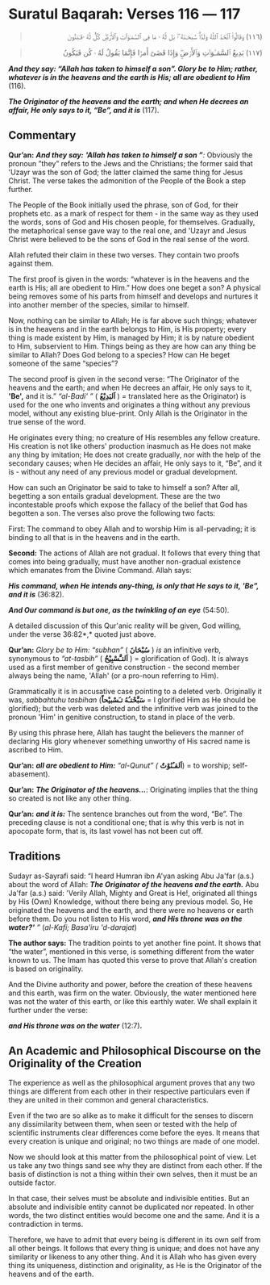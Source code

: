 Suratul Baqarah: Verses 116 ― 117
=================================

<blockquote dir="rtl">
  <p>
(١١٦) وَقَالُواْ ٱتَّخَذَ ٱللَّهُ وَلَدً۬ا‌ۗ سُبحَـٰنَهُ ۥ‌ۖ بَل لَّهُ
ۥ مَا فِى ٱلسَّمَـٰوَٲتِ وَٱلأَرۡضِ‌ۖ كُلٌّ۬ لَّهُ ۥقَـٰنِتُونَ
  </p>
</blockquote>

<blockquote dir="rtl">
  <p>
(١١٧) بَدِيعُ ٱلسَّمَـٰوَٲتِ وَٱلأَرۡضِ‌ۖ وَإِذَا قَضَىٰٓ أَمرً۬ا
فَإِنَّمَا يَقُولُ لَهُ ۥ كُن فَيَكُونُ
  </p>
</blockquote>

***And they say: “Allah has taken to himself a son”. Glory be to Him;
rather, whatever is in the heavens and the earth is His; all are
obedient to Him*** (116).

***The Originator of the heavens and the earth; and when He decrees an
affair, He only says to it, “Be”, and it is*** (117).

Commentary
----------

**Qur’an:** ***And they say:*** ***'Allah has taken to himself a son
”**:* Obviously the pronoun ”they” refers to the Jews and the
Chris­tians; the former said that 'Uzayr was the son of God; the latter
claimed the same thing for Jesus Christ. The verse takes the admonition
of the People of the Book a step further.

The People of the Book initially used the phrase, son of God, for their
prophets etc. as a mark of respect for them - in the same way as they
used the words, sons of God and His chosen people, for themselves.
Gradually, the metaphorical sense gave way to the real one, and 'Uzayr
and Jesus Christ were believed to be the sons of God in the real sense
of the word.

Allah refuted their claim in these two verses. They contain two proofs
against them.

The first proof is given in the words: “whatever is in the heavens and
the earth is His; all are obedient to Him.” How does one beget a son? A
physical being removes some of his parts from himself and develops and
nurtures it into another member of the species, similar to himself.

Now, nothing can be similar to Allah; He is far above such things;
whatever is in the heavens and in the earth belongs to Him, is His
property; every thing is made existent by Him, is managed by Him; it is
by nature obedient to Him, subservient to Him. Things being as they are
how can any thing be similar to Allah? Does God belong to a species? How
can He beget someone of the same “species”?

The second proof is given in the second verse: “The Origin­ator of the
heavens and the earth; and when He decrees an affair, He only says to
it, **'Be',** and it is.” *“al-Badi' ”* ( **اَلبَدِيْعُ** ) *=*
trans­lated here as the Originator) is used for the one who invents and
originates a thing without any previous model, without any exist­ing
blue-print. Only Allah is the Originator in the true sense of the word.

He originates every thing; no creature of His resembles any fellow
creature. His creation is not like others' production inasmuch as He
does not make any thing by imitation; He does not create gradually, nor
with the help of the secondary causes; when He decides an affair, He
only says to it, “Be”, and it is - without any need of any previous
model or gradual development.

How can such an Originator be said to take to himself a son? After all,
begetting a son entails gradual development.
These are the two incontestable proofs which expose the fallacy of the
belief that God has begotten a son. The verses also prove the following
two facts:

First: The command to obey Allah and to worship Him is all-pervading; it
is binding to all that is in the heavens and in the earth.

**Second:** The actions of Allah are not gradual. It follows that every
thing that comes into being gradually, must have another non-gradual
existence which emanates from the Divine Command. Allah says:

***His command, when He intends any-thing, is only that He says to it,
'Be”, and it is*** (36:82).

***And Our command is but one, as the twinkling of an*** ***eye***
(54:50).

A detailed discussion of this Qur'anic reality will be given, God
willing, under the verse 36:82*,* quoted just above.

**Qur’an:** *Glory be to Him: “subhan”* ( **سُبْحَانَ** ) *is* an
infinitive verb, synonymous to *“at-tasbih”* ( **اَلتـََّسْبِيْحُُ** ) =
glorification of God). It is always used as a first member of genitive
construction - the second member always being the name, 'Allah' (or a
pro-noun referring to Him).

Grammatically it is in accusative case pointing to a deleted verb.
Originally it was, *sabbahtuhu tasbihan* (**سَبَّحْتـُهُ تـَسْبيْحاًَ**
= I glorified Him as He should be glorified); but the verb was deleted
and the infinitive verb was joined to the pronoun 'Him' in genitive
construction, to stand in place of the verb.

By using this phrase here, Allah has taught the believers the manner of
declaring His glory whenever something unworthy of His sacred name is
ascribed to Him.

**Qur’an:** ***all are obedient to Him:*** *“al-Qunut” (*
**اَلقـُنُوْتُُ**) = to worship; self-abasement).

**Qur’an:** ***The Originator of the heavens...***: Originating implies
that the thing so created is not like any other thing.

**Qur’an:** ***and it is:*** The sentence branches out from the word,
“Be”. The preceding clause is not a conditional one; that is why this
verb is not in apocopate form, that is, its last vowel has not been cut
off.

Traditions
----------

Sudayr as-Sayrafi said: “I heard Humran ibn A'yan asking Abu Ja'far
(a.s.) about the word of Allah: ***The Originator of the heavens and the
earth.*** Abu Ja'far (a.s.) said: 'Verily Allah, Mighty and Great is
He!, originated all things by His (Own) Knowledge, without there being
any previous model. So, He originated the heavens and the earth, and
there were no heavens or earth before them. Do you not listen to His
word, ***and His throne was on the water?'*** *”* (*al-Kafi; Basa'iru
'd-darajat*)

**The author says:** The tradition points to yet another fine point. It
shows that “the water”, mentioned in this verse, is something different
from the water known to us. The Imam has quoted this verse to prove that
Allah's creation is based on originality.

And the Divine authority and power, before the creation of these heavens
and this earth, was firm on the water. Obviously, the water mentioned
here was not the water of this earth, or like this earthly water. We
shall explain it further under the verse:

***and His throne was on the water*** (12:7)***.***

An Academic and Philosophical Discourse on the Originality of the Creation
--------------------------------------------------------------------------

The experience as well as the philosophical argument proves that any two
things are different from each other in their respective particulars
even if they are united in their common and general characteristics.

Even if the two are so alike as to make it difficult for the senses to
discern any dis­similarity between them, when seen or tested with the
help of scientific instruments clear differences come before the eyes.
It means that every creation is unique and original; no two things are
made of one model.

Now we should look at this matter from the philosophical point of view.
Let us take any two things sand see why they are distinct from each
other. If the basis of distinction is not a thing within their own
selves, then it must be an outside factor.

In that case, their selves must be absolute and indivisible entities.
But an absolute and indivisible entity cannot be duplicated nor
re­peated. In other words, the two distinct entities would become one
and the same. And it is a contradiction in terms.

Therefore, we have to admit that every being is different in its own
self from all other beings. It follows that every thing is unique; and
does not have any similarity or likeness to any other thing. And it is
Allah who has given every thing its uniqueness, distinction and
originality, as He is the Originator of the heavens and of the earth.


